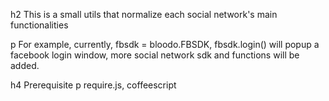 h2 This is a small utils that normalize each social network's main functionalities

p For example, currently, fbsdk = bloodo.FBSDK, fbsdk.login() will popup a facebook login window, more social network sdk and functions will be added.

h4 Prerequisite
p require.js, coffeescript